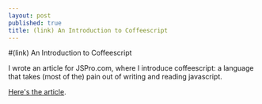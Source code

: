 ```yaml
---
layout: post
published: true
title: (link) An Introduction to Coffeescript
---
```


#(link) An Introduction to Coffeescript

I wrote an article for JSPro.com, where I introduce coffeescript:  a language that takes (most of the) pain out of writing and reading javascript.

[Here's the article](http://www.sitepoint.com/an-introduction-to-coffeescript/).